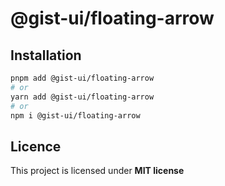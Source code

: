 # @gist-ui/floating-arrow



## Installation

```bash
pnpm add @gist-ui/floating-arrow
# or
yarn add @gist-ui/floating-arrow
# or
npm i @gist-ui/floating-arrow
```

## Licence

This project is licensed under **MIT license**